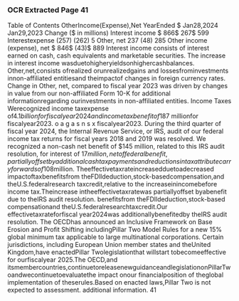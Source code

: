 ### OCR Extracted Page 41

Table of Contents
OtherIncome(Expense),Net
YearEnded
$
Jan28,2024
Jan29,2023
Change
($ in millions)
Interest income
$
866$
267$
599
Interestexpense
(257)
(262)
5
Other, net
237
(48)
285
Other income (expense), net
$
846$
(43)$
889
Interest income consists of interest earned on cash, cash equivalents and marketable securities. The increase in interest income
wasduetohigheryieldsonhighercashbalances.
Other,net,consists ofrealized orunrealizedgains and lossesfrominvestments innon-affiliated entitiesand theimpactof changes
in foreign currency rates. Change in Other, net, compared to fiscal year 2023 was driven by changes in value from our non-affiliated
Form 10-K for additional informationregarding ourinvestments in non-affiliated entities.
Income Taxes
Werecognized income taxexpense of$4.1 billionforfiscalyear2024 and incometaxbenefit of$187 millionfor fiscalyear2023.
  o a     g    a  s     n   s x 
fiscalyear2023.
During the third quarter of fiscal year 2024, the Internal Revenue Service, or IRS, audit of our federal income tax returns for fiscal
years 2018 and 2019 was resolved. We recognized a non-cash net benefit of $145 million, related to this IRS audit resolution, for
interest of $17 million,net of federal benefit,partially offset by additional cashtax payments and reductions in tax attribute
carryforwardsof$108million.
Theeffectivetaxrateincreasedduetoadecreased impactoftaxbenefitsfrom theFDlldeduction,stock-basedcompensation,and
theU.S.federalresearch taxcredit,relative to the increaseinincomebefore income tax.Theincrease intheeffectivetaxratewas
partiallyoffset byabenefit due to theIRS audit resolution.
benefitsfrom theFDlldeduction,stock-based compensationand theU.S.federalresearchtaxcredit.Our effectivetaxrateforfiscal
year2024was additionallybenefitedby theIRS audit resolution.
The OECDhas announced an Inclusive Framework on Base Erosion and Profit Shifting includingPillar Two Model Rules for a new
15% global minimum tax applicable to large multinational corporations. Certain jurisdictions, including European Union member
states and theUnited Kingdom,have enactedPillar Twolegislationthat willstart tobecomeeffective for ourfiscalyear 2025.The
OECD,and itsmembercountries,continuetoreleasenewguidanceandlegislationonPillarTwoandwecontinuetoevaluatethe
impact onour financialposition of theglobal implementation of theserules.Based on enacted laws,Pillar Two is not expected to
assessment.
additional information.
41